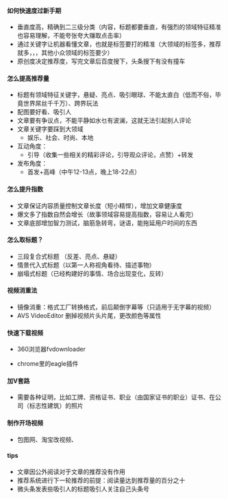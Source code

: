 #### 如何快速度过新手期

- 垂直度高，精确到二三级分类（内容，标题都要垂直，有强烈的领域特征精准也容易理解，不能夸张夸大赚取点击率）
- 通过关键字让机器看懂文章，也就是标签要打的精准（大领域的标签多，推荐就多，，，其他小众领域的标签要少）
- 原创度决定推荐度，写完文章后百度搜下，头条搜下有没有撞车

#### 怎么提高推荐量

- 标题有领域特征关键字，悬疑、亮点、吸引眼球、不能太直白（低而不俗，毕竟世界屌丝千千万）、跨界玩法
- 配图要好看、吸引人
- 文章要有争议点，不能平静如水乜有波澜，这就无法引起别人评论
- 文章关键字要踩到大领域
  - 娱乐、社会、时尚、本地
- 互动角度：
  - 引导（收集一些相关的精彩评论，引导观众评论，点赞）+转发
- 发布角度：
  - 首发+高峰（中午12-13点，晚上18-22点）

#### 怎么提升指数

- 文章保证内容质量控制文章长度（短小精悍），增加文章健康度
- 爆文多了指数自然会增长（故事领域容易提高指数，容易让人看完）
- 文章底部增加智力测试，脑筋急转弯，谜语，能拖延用户时间的东西

#### 怎么取标题？

- 三段复合式标题 （反差、亮点、悬疑）
- 情景代入式标题（以第一人称视角看待、描述事物）
- 崩塌式标题（已经构建好的事情、场合出现变化，反转）

#### 视频消重法

- 镜像消重：格式工厂转换格式，前后颠倒字幕等（只适用于无字幕的视频）
- AVS VideoEditor 删掉视频片头片尾，更改颜色等属性

#### 快速下载视频

- 360浏览器fvdownloader


- chrome里的eagle插件



#### 加V套路

- 需要各种证明，比如工牌、资格证书、职业（由国家证书的职业）证书、在公司（标志性建筑）的照片



#### 制作开场视频

- 包图网、淘宝改视频、



#### tips

- 文章因公外阅读对于文章的推荐没有作用
- 推荐系统进行下一轮推荐的前提：阅读量达到推荐量的百分之十
- 微头条发表些吸引人的标题吸引人关注自己头条号